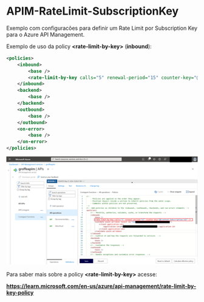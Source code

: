 # APIM-RateLimit-SubscriptionKey
Exemplo com configuracões para definir um Rate Limit por Subscription Key para o Azure API Management.

Exemplo de uso da policy **&lt;rate-limit-by-key>** (**inbound**):

```xml
<policies>
    <inbound>
        <base />
        <rate-limit-by-key calls="5" renewal-period="15" counter-key="@(context.Subscription.Id)" />
    </inbound>
    <backend>
        <base />
    </backend>
    <outbound>
        <base />
    </outbound>
    <on-error>
        <base />
    </on-error>
</policies>
```

![alt](imgs/apim-ratelimit.png)

Para saber mais sobre a policy **&lt;rate-limit-by-key>** acesse:

**https://learn.microsoft.com/en-us/azure/api-management/rate-limit-by-key-policy**